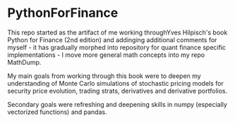 # PythonForFinance

This repo started as the artifact of me working throughYves Hilpisch's book Python for Finance (2nd edition)
and addinging additional comments for myself - it has gradually morphed into repository for quant finance specific implementations - I move more general math concepts into my repo MathDump.

My main goals from working through this book were to deepen my understanding of Monte Carlo simulations of stochastic
pricing models for security price evolution, trading strats, derivatives and derivative portfolios.

Secondary goals were refreshing and deepening skills in numpy (especially vectorized functions) and pandas.
